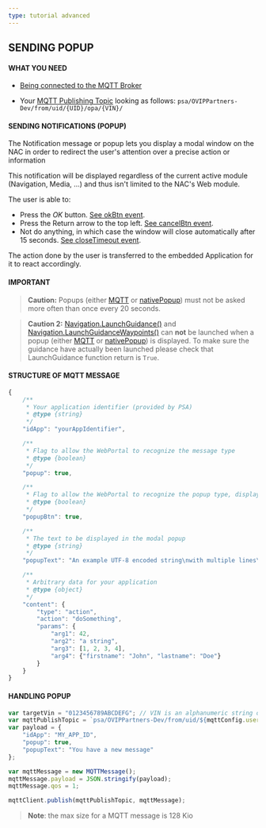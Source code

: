 ```yaml
---
type: tutorial advanced
---
```


## SENDING POPUP

#### WHAT YOU NEED

- [Being connected to the MQTT Broker]({{site.baseurl}}/webportal/tutorial-advanced/#mqtt-connection)

- Your [MQTT Publishing Topic]({{site.baseurl}}/webportal/tutorial-advanced/#mqtt-topic) looking as follows:
	`psa/OVIPPartners-Dev/from/uid/{UID}/opa/{VIN}/`

#### SENDING NOTIFICATIONS (POPUP)

The Notification message or popup lets you display a modal window on the NAC in order to redirect the user's attention over a precise action or information

This notification will be displayed regardless of the current active module (Navigation, Media, ...) and thus isn't limited to the NAC's Web module.

The user is able to:

- Press the *OK* button. [See okBtn event]({{site.baseurl}}/webportal/reference/#event-WebPortal-okBtnPopupRequestClicked).
- Press the Return arrow to the top left. [See cancelBtn event]({{site.baseurl}}/webportal/reference/#event-WebPortal-cancelBtnPopupRequestClicked).
- Not do anything, in which case the window will close automatically after 15 seconds. [See closeTimeout event]({{site.baseurl}}/webportal/reference/#event-WebPortal-closeTimeoutPopupRequest).

The action done by the user is transferred to the embedded Application for it to react accordingly.

#### IMPORTANT

>**Caution:** Popups (either [MQTT]({{site.baseurl}}/webportal/tutorial-advanced/#sending-popup) or [nativePopup]({{site.baseurl}}/webportal/reference/#api-WebPortal-nativePopup-open)) must not be asked more often than once every 20 seconds.

> **Caution 2:** [Navigation.LaunchGuidance()]({{site.baseurl}}//webportal/reference/#api-Navigation-LaunchGuidance) and [Navigation.LaunchGuidanceWaypoints()]({{site.baseurl}}/webportal/reference/#api-Navigation-LaunchGuidanceWaypoints) can **not** be launched when a popup (either [MQTT]({{site.baseurl}}/webportal/tutorial-advanced/#sending-popup) or [nativePopup]({{site.baseurl}}/webportal/reference/#api-WebPortal-nativePopup-open)) is displayed. To make sure the guidance have actually been launched please check that LaunchGuidance function return is `True`.

#### STRUCTURE OF MQTT MESSAGE
```javascript
{
	/**
	 * Your application identifier (provided by PSA)
	 * @type {string}
	 */
	"idApp": "yourAppIdentifier",

	/**
	 * Flag to allow the WebPortal to recognize the message type
	 * @type {boolean}
	 */
	"popup": true,

	/**
	 * Flag to allow the WebPortal to recognize the popup type, displaying the Ok button or not
	 * @type {boolean}
	 */
	"popupBtn": true,

	/**
	 * The text to be displayed in the modal popup
	 * @type {string}
	 */
	"popupText": "An example UTF-8 encoded string\nwith multiple lines\nPSA Group"

	/**
	 * Arbitrary data for your application
	 * @type {object}
	 */
	"content": {
		"type": "action",
		"action": "doSomething",
		"params": {
			"arg1": 42,
			"arg2": "a string",
			"arg3": [1, 2, 3, 4],
			"arg4": {"firstname": "John", "lastname": "Doe"}
		}
	}
}
```

#### HANDLING POPUP

```javascript
var targetVin = "0123456789ABCDEFG"; // VIN is an alphanumeric string of 17 characters
var mqttPublishTopic = `psa/OVIPPartners-Dev/from/uid/${mqttConfig.username}/opa/${targetVin}`;
var payload = {
	"idApp": "MY_APP_ID",
	"popup": true,
	"popupText": "You have a new message"
};

var mqttMessage = new MQTTMessage();
mqttMessage.payload = JSON.stringify(payload);
mqttMessage.qos = 1;

mqttClient.publish(mqttPublishTopic, mqttMessage);
```


>**Note**: the max size for a MQTT message is 128 Kio